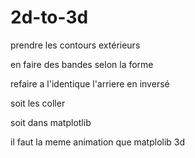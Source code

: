 # 2d-to-3d

prendre les contours extérieurs

en faire des bandes selon la forme

refaire a l'identique l'arriere en inversé

soit les coller

soit dans matplotlib

il faut la meme animation que matplolib 3d
